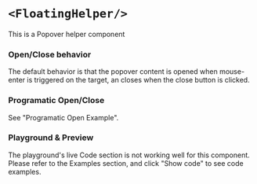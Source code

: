 # `<FloatingHelper/>`

This is a Popover helper component

### Open/Close behavior
The default behavior is that the popover content is opened when mouse-enter is triggered on the target, an closes when the close button is clicked.

### Programatic Open/Close
See "Programatic Open Example".

### Playground & Preview
The playground's live Code section is not working well for this component. Please refer to the Examples section, and click "Show code" to see code examples.
